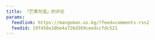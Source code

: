 ```yaml
---
title: 「芒果勿语」的评论
params:
  feedlink: https://mangoman.us.kg/?feed=comments-rss2
  feedid: 19f450a10be4a726d369ceedccfdc521
---
```

